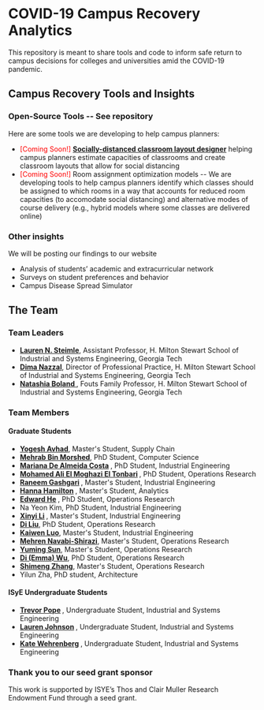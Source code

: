 # COVID-19 Campus Recovery Analytics
This repository is meant to share tools and code to inform safe return to campus decisions for colleges and universities amid the COVID-19 pandemic. 


## Campus Recovery Tools and Insights

### Open-Source Tools -- See repository
Here are some tools we are developing to help campus planners:

* <span style="color:red"> [Coming Soon!] </span> <b> <a href="https://github.com/COVID19-Campus-Recovery/social-distancing-classroom-layout"> Socially-distanced classroom layout designer</a></b> helping campus planners estimate capacities of classrooms and create classroom layouts that allow for social distancing
* <span style="color:red"> [Coming Soon!] </span> Room assignment optimization models   -- We are developing tools to help campus planners identify which classes should be assigned to which rooms in a way that accounts for reduced room capacities (to accomodate social distancing) and alternative modes of course delivery (e.g., hybrid models where some classes are delivered online)

### Other insights
We will be posting our findings to our website

* Analysis of students’ academic and extracurricular network
* Surveys on student preferences and behavior
* Campus Disease Spread Simulator





## The Team

### Team Leaders
* <b> <a href="http://pwp.gatech.edu/steimle/"> Lauren N. Steimle</a></b>, Assistant Professor, H. Milton Stewart School of Industrial and Systems Engineering, Georgia Tech
* <b> <a href="http://pwp.gatech.edu/dima-nazzal/"> Dima Nazzal</a></b>, Director of Professional Practice, H. Milton Stewart School of Industrial and Systems Engineering, Georgia Tech
* <b> <a href="https://www.isye.gatech.edu/users/natashia-boland"> Natashia Boland </a></b>, Fouts Family Professor, H. Milton Stewart School of Industrial and Systems Engineering, Georgia Tech


### Team Members

#### Graduate Students
* <b> <a href="https://www.linkedin.com/in/yogesh-avhad"> Yogesh Avhad</a></b>, Master's Student, Supply Chain
* <b> <a href="https://www.linkedin.com/in/mehrabmorshed/"> Mehrab Bin Morshed</a></b>, PhD Student, Computer Science
* <b> <a href="https://www.linkedin.com/in/mariana-de-almeida-costa"> Mariana De Almeida Costa</a> </b>, PhD Student, Industrial Engineering
* <b> <a href="https://www.linkedin.com/in/mohamed-el-tonbari-846170127/"> Mohamed Ali El Moghazi El Tonbari</a> </b>, PhD Student, Operations Research
* <b> <a href="http://rgashgari.mystrikingly.com/"> Raneem Gashgari</a> </b>, Master's Student, Industrial Engineering
* <b> <a href="https://www.linkedin.com/in/hanna-hamilton-398874110/"> Hanna Hamilton</a> </b>, Master's Student, Analytics
* <b> <a href="https://www.linkedin.com/in/edward-he-68801312a/"> Edward He</a> </b>, PhD Student, Operations Research 
* Na Yeon Kim, PhD Student, Industrial Engineering
* <b> <a href="https://www.linkedin.com/in/xinyi-li-329a9419b"> Xinyi Li</a> </b>, Master's Student, Industrial Engineering
* <b> <a href="https://www.linkedin.com/in/di-liu-8b9831112/"> Di Liu</a></b>, PhD Student, Operations Research 
* <b> <a href="https://www.linkedin.com/in/kaiwen-kevin-luo-2893aa17b/"> Kaiwen Luo</a></b>, Master's Student, Industrial Engineering
* <b> <a href="https://www.linkedin.com/in/mehran-navabi-157a9559"> Mehren Navabi-Shirazi</a></b>, Master's Student, Operations Research
* <b> <a href="https://www.linkedin.com/in/yuming-sun-573901151"> Yuming Sun</a></b>, Master's Student, Operations Research
* <b> <a href="https://www.linkedin.com/in/di-emma-wu/"> Di (Emma) Wu</a></b>, PhD Student, Operations Research
* <b> <a href="https://www.linkedin.com/in/shimeng-zhang146a94149/"> Shimeng Zhang</a></b>, Master's Student, Operations Research
* Yilun Zha, PhD student, Architecture

#### ISyE Undergraduate Students
* <b> <a href="https://github.com/trevor-pope"> Trevor Pope</a> </b>, Undergraduate Student, Industrial and Systems Engineering
* <b> <a href="https://www.linkedin.com/in/laurenashleigh/"> Lauren Johnson</a> </b>, Undergraduate Student, Industrial and Systems Engineering
* <b> <a href="https://www.linkedin.com/in/katherine-anne-wehrenberg/"> Kate Wehrenberg</a> </b>, Undergraduate Student, Industrial and Systems Engineering


### Thank you to our seed grant sponsor
This work is supported by ISYE’s Thos and Clair Muller Research Endowment Fund through a seed grant.


